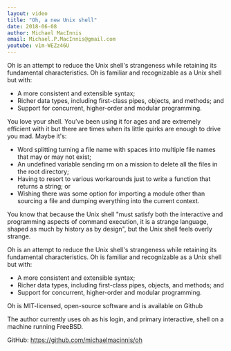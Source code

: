 ```yaml
---
layout: video
title: "Oh, a new Unix shell"
date: 2018-06-08
author: Michael MacInnis
email: Michael.P.MacInnis@gmail.com
youtube: v1m-WEZz46U
---
```

Oh is an attempt to reduce the Unix shell's strangeness while retaining its fundamental characteristics. Oh is familiar and recognizable as a Unix shell but with:

* A more consistent and extensible syntax;
* Richer data types, including first-class pipes, objects, and methods; and
* Support for concurrent, higher-order and modular programming.

You love your shell. You’ve been using it for ages and are extremely efficient with it but there are times when its little quirks are enough to drive you mad. Maybe it's:

* Word splitting turning a file name with spaces into multiple file names that may or may not exist;
* An undefined variable sending rm on a mission to delete all the files in the root directory;
* Having to resort to various workarounds just to write a function that returns a string; or
* Wishing there was some option for importing a module other than sourcing a file and dumping everything into the current context.

You know that because the Unix shell "must satisfy both the interactive and programming aspects of command execution, it is a strange language, shaped as much by history as by design", but the Unix shell feels overly strange.

Oh is an attempt to reduce the Unix shell's strangeness while retaining its fundamental characteristics. Oh is familiar and recognizable as a Unix shell but with:

* A more consistent and extensible syntax;
* Richer data types, including first-class pipes, objects, and methods; and
* Support for concurrent, higher-order and modular programming.

Oh is MIT-licensed, open-source software and is available on Github

The author currently uses oh as his login, and primary interactive, shell on a machine running FreeBSD.

GitHub:  https://github.com/michaelmacinnis/oh
